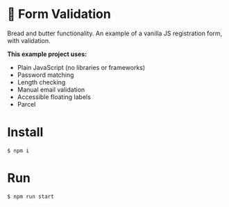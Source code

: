 # 📝 Form Validation
Bread and butter functionality. An example of a vanilla JS registration form, with validation. 

__This example project uses:__

- Plain JavaScript (no libraries or frameworks)
- Password matching
- Length checking
- Manual email validation
- Accessible floating labels 
- Parcel 


# Install

`$ npm i`

# Run

`$ npm run start`


